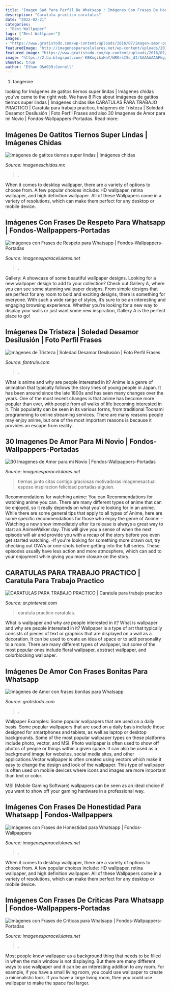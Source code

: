 ```yaml
---
title: "Imagen Sad Para Perfil De Whatsapp : Imágenes Con Frases De Honestidad Para Whatsapp"
description: "Caratula practico caratulas"
date: "2022-02-21"
categories:
- "Best Wallpaper"
tags: ["Best Wallpaper"]
images:
- "https://www.gratistodo.com/wp-content/uploads/2016/07/imagen-amor-para-whatsapp-675x1200.jpg"
featuredImage: "http://imagenesparacelulares.net/wp-content/uploads/2016/07/imagenes-con-frases-de-criticas-criticas.jpg"
featured_image: "https://www.gratistodo.com/wp-content/uploads/2016/07/imagen-amor-para-whatsapp-675x1200.jpg"
image: "https://2.bp.blogspot.com/-KBKngikxHaY/WROrsISo_dI/AAAAAAAAFkg/vPF6GdxMlAwOYThqD4yvKIV7b6cIIbXewCK4B/s000/frases-desilusion-de--3.jpg"
ShowToc: true
author: "Ethan O&#039;Connell"
---
```



1. tangerine 

	

		
looking for Imágenes de gatitos tiernos super lindas | Imágenes chidas you've came to the right web. We have 8 Pics about Imágenes de gatitos tiernos super lindas | Imágenes chidas like CARATULAS PARA TRABAJO PRACTICO | Caratula para trabajo practico, Imágenes de Tristeza | Soledad Desamor Desilusión | Foto Perfil Frases and also 30 Imagenes de Amor para mi Novio | Fondos-Wallpappers-Portadas. Read more:
		
    
## Imágenes De Gatitos Tiernos Super Lindas | Imágenes Chidas

<img loading=lazy src="http://imageneschidas.mx/wp-content/uploads/imágenes-de-gatitos-con-frases-de-amor-tiernas.jpg" onerror="this.onerror=null;this.src='https://tse2.mm.bing.net/th?id=OIP.smgR4U9DOcX8M6oI5VIEbQHaFy&amp;pid=15.1';" alt="Imágenes de gatitos tiernos super lindas | Imágenes chidas">

_Source: imageneschidas.mx_

>. 

	

When it comes to desktop wallpaper, there are a variety of options to choose from. A few popular choices include: HD wallpaper, retina wallpaper, and high definition wallpaper. All of these Wallpapers come in a variety of resolutions, which can make them perfect for any desktop or mobile device. 

    
## Imágenes Con Frases De Respeto Para Whatsapp | Fondos-Wallpappers-Portadas

<img loading=lazy src="http://imagenesparacelulares.net/wp-content/uploads/2016/06/imagenes-con-frases-de-respeto-aunque-no-pienses-como-yo-respetame.jpg" onerror="this.onerror=null;this.src='https://tse1.mm.bing.net/th?id=OIP.shBfyMGSAS0ChEK0oeE8lwHaLH&amp;pid=15.1';" alt="Imágenes con Frases de Respeto para Whatsapp | Fondos-Wallpappers-Portadas">

_Source: imagenesparacelulares.net_

>. 

	

Gallery: A showcase of some beautiful wallpaper designs.
Looking for a new wallpaper design to add to your collection? Check out Gallery A, where you can see some stunning wallpaper designs. From simple designs that are perfect for any room to bold and exciting designs, there is something for everyone. With such a wide range of styles, it’s sure to be an interesting and engaging browsing experience. Whether you’re looking for a new way to display your walls or just want some new inspiration, Gallery A is the perfect place to go!





	
	
    
## Imágenes De Tristeza | Soledad Desamor Desilusión | Foto Perfil Frases

<img loading=lazy src="https://2.bp.blogspot.com/-KBKngikxHaY/WROrsISo_dI/AAAAAAAAFkg/vPF6GdxMlAwOYThqD4yvKIV7b6cIIbXewCK4B/s000/frases-desilusion-de--3.jpg" onerror="this.onerror=null;this.src='https://tse4.mm.bing.net/th?id=OIP.4p3EPquWVKHoEAacWqs8YgHaHa&amp;pid=15.1';" alt="Imágenes de Tristeza | Soledad Desamor Desilusión | Foto Perfil Frases">

_Source: fantrule.com_

>. 

	

What is anime and why are people interested in it?
Anime is a genre of animation that typically follows the story lines of young people in Japan. It has been around since the late 1800s and has seen many changes over the years. One of the most recent changes is that anime has become more popular than ever, with people from all walks of life becoming interested in it. This popularity can be seen in its various forms, from traditional Toonami programming to online streaming services. There are many reasons people may enjoy anime, but one of the most important reasons is because it provides an escape from reality.

    
## 30 Imagenes De Amor Para Mi Novio | Fondos-Wallpappers-Portadas

<img loading=lazy src="http://imagenesparacelulares.net/wp-content/uploads/2016/01/imagenesparaminoviaromanticas10.jpg" onerror="this.onerror=null;this.src='https://tse1.mm.bing.net/th?id=OIP.XXai6KmEVAYtpsOMHaCpVwHaKf&amp;pid=15.1';" alt="30 Imagenes de Amor para mi Novio | Fondos-Wallpappers-Portadas">

_Source: imagenesparacelulares.net_

>tiernas junto citas contigo graciosas motivadoras imagenesactual esposo inspiracion felicidad portadas alguien. 

	

Recommendations for watching anime: You can
Recommendations for watching anime you can. There are many different types of anime that can be enjoyed, so it really depends on what you're looking for in an anime. While there are some general tips that apply to all types of Anime, here are some specific recommendations for those who enjoy the genre of Anime: 
-Watching a new show immediately after its release is always a great way to start an AnimeWalker day. This will give you a sense of when the next episode will air and provide you with a recap of the story before you even get started watching. 
-If you're looking for something more drawn out, try checking out OVA's or one-shots before getting into the full series. These episodes usually have less action and more atmosphere, which can add to your enjoyment while giving you more closure on the story.

    
## CARATULAS PARA TRABAJO PRACTICO | Caratula Para Trabajo Practico

<img loading=lazy src="https://i.pinimg.com/736x/5e/c4/5d/5ec45d4797e4c54b26394ffb7e12800e.jpg" onerror="this.onerror=null;this.src='https://tse2.mm.bing.net/th?id=OIP.HLi915oPjrPszW40KiJ-iAHaL0&amp;pid=15.1';" alt="CARATULAS PARA TRABAJO PRACTICO | Caratula para trabajo practico">

_Source: ar.pinterest.com_

>caratula practico caratulas. 

	

What is wallpaper and why are people interested in it?
What is wallpaper and why are people interested in it?
Wallpaper is a type of art that typically consists of pieces of text or graphics that are displayed on a wall as a decoration. It can be used to create an idea of space or to add personality to a room. There are many different types of wallpaper, but some of the most popular ones include floral wallpaper, abstract wallpaper, and colorblocking wallpaper.

    
## Imágenes De Amor Con Frases Bonitas Para Whatsapp

<img loading=lazy src="https://www.gratistodo.com/wp-content/uploads/2016/07/imagen-amor-para-whatsapp-675x1200.jpg" onerror="this.onerror=null;this.src='https://tse2.mm.bing.net/th?id=OIP.1TI6DjVup4Qdj1UzZVGCogHaNK&amp;pid=15.1';" alt="Imágenes de Amor con frases bonitas para Whatsapp">

_Source: gratistodo.com_

>. 

	

Wallpaper Examples: Some popular wallpapers that are used on a daily basis.
Some popular wallpapers that are used on a daily basis include those designed for smartphones and tablets, as well as laptop or desktop backgrounds. Some of the most popular wallpaper types on these platforms include photo, vector, and MSI. 
Photo wallpaper is often used to show off photos of people or things within a given space. It can also be used as a background image for websites, social media sites, and other applications.Vector wallpaper is often created using vectors which make it easy to change the design and look of the wallpaper. This type of wallpaper is often used on mobile devices where icons and images are more important than text or color. 

MSI (Mobile Gaming Software) wallpapers can be seen as an ideal choice if you want to show off your gaming hardware in a professional way.

    
## Imágenes Con Frases De Honestidad Para Whatsapp | Fondos-Wallpappers

<img loading=lazy src="http://imagenesparacelulares.net/wp-content/uploads/2016/06/imagenes-con-frases-de-honestidad-es-una-obligacion-300x300.jpg" onerror="this.onerror=null;this.src='https://tse2.mm.bing.net/th?id=OIP.6OIBJIDeiRXhJYdSQ08VYAAAAA&amp;pid=15.1';" alt="Imágenes con Frases de Honestidad para Whatsapp | Fondos-Wallpappers">

_Source: imagenesparacelulares.net_

>. 

	

When it comes to desktop wallpaper, there are a variety of options to choose from. A few popular choices include: HD wallpaper, retina wallpaper, and high definition wallpaper. All of these Wallpapers come in a variety of resolutions, which can make them perfect for any desktop or mobile device. 

    
## Imágenes Con Frases De Criticas Para Whatsapp | Fondos-Wallpappers-Portadas

<img loading=lazy src="http://imagenesparacelulares.net/wp-content/uploads/2016/07/imagenes-con-frases-de-criticas-criticas.jpg" onerror="this.onerror=null;this.src='https://tse2.mm.bing.net/th?id=OIP.sv5AGUKhzwVylz6vUB8QggHaHa&amp;pid=15.1';" alt="Imágenes con Frases de Criticas para Whatsapp | Fondos-Wallpappers-Portadas">

_Source: imagenesparacelulares.net_

>. 

	

Most people know wallpaper as a background thing that needs to be filled in when the main window is not displaying. But there are many different ways to use wallpaper and it can be an interesting addition to any room. For example, if you have a small living room, you could use wallpaper to create a minimalistic look. If you have a large living room, then you could use wallpaper to make the space feel larger.

